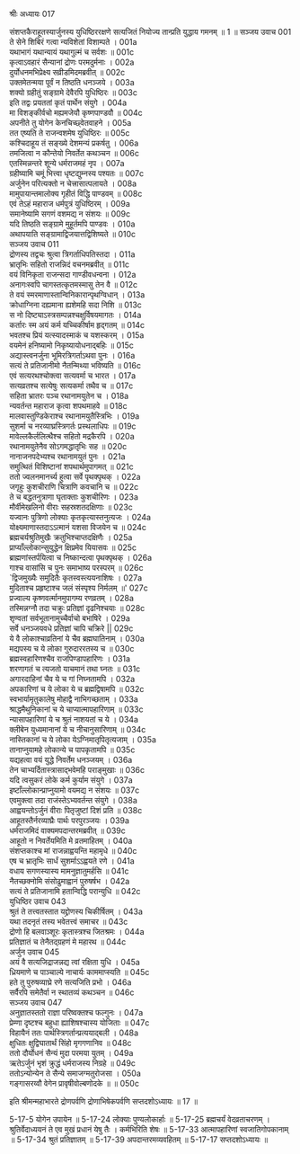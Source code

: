 श्रीः
अध्यायः 017

संशप्तकैराहूतस्यार्जुनस्य युधिष्ठिररक्षणे सत्यजितं नियोज्य तान्प्रति युद्धाय गमनम् ॥ 1 ॥
सञ्जय उवाच 	001  
ते सेने शिबिरं गत्वा न्यविशेतां विशाम्पते ।	001a  
यथाभागं यथान्यायं यथागुल्मं च सर्वशः ॥	001c  
कृत्वाऽवहारं सैन्यानां द्रोणः परमदुर्मनाः ।	002a  
दुर्योधनमभिप्रेक्ष्य सव्रीडमिदमब्रवीत् ॥	002c  
उक्तमेतन्मया पूर्वं न तिष्ठति धनञ्जये ।	003a  
शक्यो ग्रहीतुं सङ्ग्रामे देवैरपि युधिष्ठिरः ॥	003c  
इति तद्वः प्रयततां कृतं पार्थेन संयुगे ।	004a  
मा विशङ्कीर्वचो मह्यमजेयौ कृष्णपाण्डवौ ॥	004c  
अपनीते तु योगेन केनचिच्छ्वेतवाहने ।	005a  
तत एष्यति ते राजन्वशमेष युधिष्ठिरः ॥	005c  
कश्चिदाहूय तं सङ्ख्ये देशमन्यं प्रकर्षतु ।	006a  
तमजित्वा न कौन्तेयो निवर्तेत कथञ्चन ॥	006c  
एतस्मिन्नन्तरे शून्ये धर्मराजमहं नृप ।	007a  
ग्रहीष्यामि चमूं भित्त्वा धृष्टद्युम्नस्य पश्यतः ॥	007c  
अर्जुनेन परित्यक्तो न चेत्त्रासात्पलायते ।	008a  
मामुपायान्तमालोक्य गृहीतं विद्धि पाण्डवम् ॥	008c  
एवं तेऽहं महाराज धर्मपुत्रं युधिष्ठिरम् ।	009a  
समानेष्यामि सगणं वशमद्य न संशयः ॥	009c  
यदि तिष्ठति सङ्ग्रामे मुहूर्तमपि पाण्डवः ।	010a  
अथापयाति सङ्ग्रामाद्विजयात्तद्विशिष्यते ॥	010c  
सञ्जय उवाच 	011  
द्रोणस्य तद्वचः श्रुत्वा त्रिगर्ताधिपतिस्तदा ।	011a  
भ्रातृभिः सहितो राजन्निदं वचनमब्रवीत् ॥	011c  
वयं विनिकृता राजन्सदा गाण्डीवधन्वना ।	012a  
अनागःस्वपि चागस्तत्कृतमस्मासु तेन वै ॥	012c  
ते वयं स्मरमाणास्तान्विनिकारान्पृथग्विधान् ।	013a  
क्रोधाग्निना दह्यमाना ह्यशेमहि सदा निशि ॥	013c  
स नो दिष्ट्याऽस्त्रसम्पन्नश्चक्षुर्विषयमागतः ।	014a  
कर्तारः स्म अयं कर्म यच्चिकीर्षाम हृद्गतम् ॥	014c  
भवतश्च प्रियं यत्स्यादस्माकं च यशस्करम् ।	015a  
वयमेनं हनिष्यामो निकृष्यायोधनाद्बहिः ॥	015c  
अद्यास्त्वनर्जुना भूमिरत्रिगर्ताऽथवा पुनः ।	016a  
सत्यं ते प्रतिजानीमो नैतन्मिथ्या भविष्यति ॥	016c  
एवं सत्यरथश्चोक्त्वा सत्यवर्मा च भारत ।	017a  
सत्यव्रतश्च सत्येषुः सत्यकर्मा तथैव च ॥	017c  
सहिता भ्रातरः पञ्च रथानामयुतेन च ।	018a  
न्यवर्तन्त महाराज कृत्वा शपथमाहवे ॥	018c  
मालवास्तुण्डिकेराश्च रथानामयुतैस्त्रिभिः ।	019a  
सुशर्मा च नरव्याघ्रस्त्रिगर्तः प्रस्थलाधिपः ॥	019c  
मावेल्लकैर्ललित्थैश्च सहितो मद्रकैरपि ।	020a  
रथानामयुतेनैव सोऽगमद्धातृभिः सह ॥	020c  
नानाजनपदेभ्यश्च रथानामयुतं पुनः ।	021a  
समुत्थितं विशिष्टानां शपथार्थमुपागमत् ॥	021c  
ततो ज्वलनमानर्च्य हुत्वा सर्वे पृथक्पृथक् ।	022a  
जगृहुः कुशचीराणि चित्राणि कवचानि च ॥	022c  
ते च बद्धतनुत्राणा घृताक्ताः कुशचीरिणः ।	023a  
मौर्वीमेखलिनो वीराः सहस्रशतदक्षिणाः ॥	023c  
यज्वानः पुत्रिणो लोक्याः कृतकृत्यास्तनुत्यजः ।	024a  
योक्ष्यमाणास्तदाऽऽत्मानं यशसा विजयेन च ॥	024c  
ब्रह्मचर्यश्रुतिमुखैः क्रतुभिश्चाप्तदक्षिणैः ।	025a  
प्राप्याँल्लोकान्सुयुद्धेन क्षिप्रमेव यियासवः ॥	025c  
ब्राह्मणांस्तर्पयित्वा च निष्कान्दत्वा पृथक्पृथक् ।	026a  
गाश्च वासांसि च पुनः समाभाष्य परस्परम् ॥	026c  
`द्विजमुख्यैः समुदितैः कृतस्वस्त्ययनाशिषः ।	027a  
मुदिताश्च प्रहृष्टाश्च जलं संस्पृश्य निर्मलम् ॥'	027c  
प्रज्वाल्य कृष्णवर्त्मानमुपागम्य रणव्रतम् ।	028a  
तस्मिन्नग्नौ तदा चक्रुः प्रतिज्ञां दृढनिश्चयाः ॥	028c  
शृण्वतां सर्वभूतानामुच्चैर्वाचो बभाषिरे ।	029a  
सर्वे धनञ्जयवधे प्रतिज्ञां चापि चक्रिरे ||	029c  
ये वै लोकाश्चाव्रतिनां ये चैव ब्रह्मघातिनाम् ।	030a  
मद्यपस्य च ये लोका गुरुदाररतस्य च ॥	030c  
ब्रह्मस्वहारिणश्चैव राजपिण्डापहारिणः ।	031a  
शरणागतं च त्यजतो याचमानं तथा घ्नतः ॥	031c  
अगारदाहिनां चैव ये च गां निघ्नतामपि ।	032a  
अपकारिणां च ये लोका ये च ब्रह्मद्विषामपि ॥	032c  
स्वभार्यामृतुकालेषु मोहाद्वै नाभिगच्छताम् ।	033a  
श्राद्धमैथुनिकानां च ये चाप्यात्मापहारिणाम् ॥	033c  
न्यासापहारिणां ये च श्रुतं नाशयतां च ये ।	034a  
क्लीबेन युध्यमानानां ये च नीचानुसारिणाम् ॥	034c  
नास्तिकानां च ये लोका येऽग्निमातृपितृत्यजाम् ।	035a  
तानाप्नुयामहे लोकान्ये च पापकृतामपि ॥	035c  
यद्यहत्वा वयं युद्धे निवर्तेम धनञ्जयम् ।	036a  
तेन चाभ्यर्दितास्त्रासाद्भवेमहि पराङ्मुखाः ॥	036c  
यदि त्वसुकरं लोके कर्म कुर्याम संयुगे ।	037a  
इष्टाँल्लोकान्प्राप्नुयामो वयमद्य न संशयः ॥	037c  
एवमुक्त्वा तदा राजंस्तेऽभ्यवर्तन्त संयुगे ।	038a  
आह्वयन्तोऽर्जुनं वीराः पितृजुष्टां दिशं प्रति ॥	038c  
आहूतस्तैर्नरव्याघ्रैः पार्थः परपुरञ्जयः ।	039a  
धर्मराजमिदं वाक्यमपदान्तरमब्रवीत् ॥	039c  
आहूतो न निवर्तेयमिति मे व्रतमाहितम् ।	040a  
संशप्तकाश्च मां राजन्नाह्वयन्ति महामृधे ॥	040c  
एष च भ्रातृभिः सार्धं सुशर्माऽऽह्वयते रणे ।	041a  
वधाय सगणस्यास्य मामनुज्ञातुमर्हसि ॥	041c  
नैतच्छक्नोमि संसोढुमाह्वानं पुरुषर्षभ ।	042a  
सत्यं ते प्रतिजानामि हतान्विद्धि परान्युधि ॥	042c  
युधिष्ठिर उवाच 	043  
श्रुतं ते तत्त्वतस्तात यद्द्रोणस्य चिकीर्षितम् ।	043a  
यथा तदनृतं तस्य भवेतत्त्वं समाचर ॥	043c  
द्रोणो हि बलवाञ्शूरः कृतास्त्रश्च जितश्रमः ।	044a  
प्रतिज्ञातं च तेनैतद्ग्रहणं मे महारथ ॥	044c  
अर्जुन उवाच 	045  
अयं वै सत्यजिद्राजन्नद्य त्वां रक्षिता युधि ।	045a  
ध्रियमाणे च पाञ्चाल्ये नाचार्यः काममाप्स्यति ॥	045c  
हते तु पुरुषव्याघ्रे रणे सत्यजिति प्रभो ।	046a  
सर्वैरपि समेतैर्वा न स्थातव्यं कथञ्चन ॥	046c  
सञ्जय उवाच 	047  
अनुज्ञातस्ततो राज्ञा परिष्वक्तश्च फल्गुनः ।	047a  
प्रेम्णा दृष्टश्च बहुधा ह्याशिषश्चास्य योजिताः ॥	047c  
विहायैनं ततः पार्थस्त्रिगर्तान्प्रत्ययाद्बली ।	048a  
क्षुधितः क्षुद्विघातार्थं सिंहो मृगगणानिव ॥	048c  
ततो दौर्योधनं सैन्यं मुदा परमया युतम् ।	049a  
ऋतेऽर्जुनं भृशं क्रुद्धं धर्मराजस्य निग्रहे ॥	049c  
ततोऽन्योन्येन ते सैन्ये समाजग्मतुरोजसा ।	050a  
गङ्गासरय्वौ वेगेन प्रावृषीवोल्बणोदके ॥ ॥	050c  

इति श्रीमन्महाभारते द्रोणपर्वणि द्रोणाभिषेकपर्वणि सप्तदशोऽध्यायः ॥ 17 ॥

5-17-5 योगेन उपायेन ॥ 5-17-24 लोक्याः पुण्यलोकार्हाः ॥ 5-17-25 ब्रह्मचर्यं वेदव्रताचरणम् । श्रुतिर्वेदाध्ययनं ते एव मुखं प्रधानं येषु तैः । कर्मभिरिति शेषः ॥ 5-17-33 आत्मापहारिणां स्वजातिगोपकानाम् ॥ 5-17-34 श्रुतं प्रतिज्ञातम् ॥ 5-17-39 अपदान्तरमव्यवहितम् ॥ 5-17-17 सप्तदशोऽध्यायः ॥
